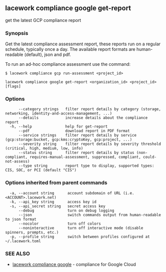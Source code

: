 ## lacework compliance google get-report

get the latest GCP compliance report

### Synopsis

Get the latest compliance assessment report, these reports run on a regular schedule,
typically once a day. The available report formats are human-readable (default), json and pdf.

To run an ad-hoc compliance assessment use the command:

    $ lacework compliance gcp run-assessment <project_id>


```
lacework compliance google get-report <organization_id> <project_id> [flags]
```

### Options

```
      --category strings   filter report details by category (storage, networking, identity-and-access-management, ...)
      --details            increase details about the compliance report
  -h, --help               help for get-report
      --pdf                download report in PDF format
      --service strings    filter report details by service (gcp:storage:bucket, gcp:kms:cryptoKey, gcp:project, ...)
      --severity string    filter report details by severity threshold (critical, high, medium, low, info)
      --status string      filter report details by status (non-compliant, requires-manual-assessment, suppressed, compliant, could-not-assess)
      --type string        report type to display, supported types: CIS, SOC, or PCI (default "CIS")
```

### Options inherited from parent commands

```
  -a, --account string      account subdomain of URL (i.e. <ACCOUNT>.lacework.net)
  -k, --api_key string      access key id
  -s, --api_secret string   secret access key
      --debug               turn on debug logging
      --json                switch commands output from human-readable to json format
      --nocolor             turn off colors
      --noninteractive      turn off interactive mode (disable spinners, prompts, etc.)
  -p, --profile string      switch between profiles configured at ~/.lacework.toml
```

### SEE ALSO

* [lacework compliance google](lacework_compliance_google.md)	 - compliance for Google Cloud


